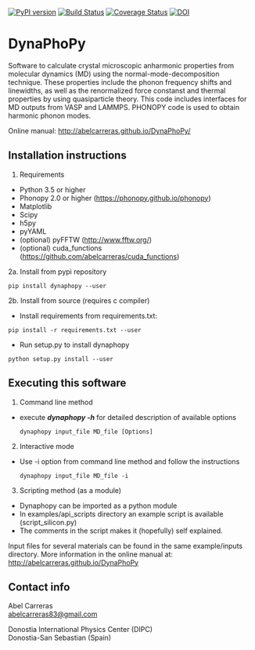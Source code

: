 [![PyPI version](https://badge.fury.io/py/dynaphopy.svg)](https://pypi.python.org/pypi/dynaphopy)
[![Build Status](https://app.travis-ci.com/abelcarreras/DynaPhoPy.svg)](https://app.travis-ci.com/github/abelcarreras/DynaPhoPy)
[![Coverage Status](https://coveralls.io/repos/github/abelcarreras/DynaPhoPy/badge.svg)](https://coveralls.io/github/abelcarreras/DynaPhoPy)
[![DOI](https://img.shields.io/badge/DOI-10.1016%2Fj.cpc.2017.08.017-blue)](https://doi.org/10.1016/j.cpc.2017.08.017)

DynaPhoPy
=========
Software to calculate crystal microscopic anharmonic properties
from molecular dynamics (MD) using the normal-mode-decomposition technique.
These properties include the phonon frequency shifts and linewidths,
as well as the renormalized force constanst and thermal properties
by using quasiparticle theory. This code includes interfaces for MD
outputs from VASP and LAMMPS. PHONOPY code is used to obtain harmonic
phonon modes.

Online manual: http://abelcarreras.github.io/DynaPhoPy/


Installation instructions
---------------------------------------------------------

1. Requirements
  - Python 3.5 or higher
  - Phonopy 2.0 or higher (https://phonopy.github.io/phonopy)
  - Matplotlib
  - Scipy
  - h5py
  - pyYAML
  - (optional) pyFFTW (http://www.fftw.org/)
  - (optional) cuda_functions (https://github.com/abelcarreras/cuda_functions)

2a. Install from pypi repository
   ```
   pip install dynaphopy --user
   ```

2b. Install from source (requires c compiler)
   - Install requirements from requirements.txt:
   ```
   pip install -r requirements.txt --user
   ```
   - Run setup.py to install dynaphopy
   ```
   python setup.py install --user
   ```

Executing this software
---------------------------------------------------------

1. Command line method
  - execute ***dynaphopy -h*** for detailed description of available options
    ```
    dynaphopy input_file MD_file [Options]
    ```

2. Interactive mode
  - Use -i option from command line method and follow the instructions
    ```
    dynaphopy input_file MD_file -i
    ```
3. Scripting method (as a module)
  - Dynaphopy can be imported as a python module
  - In examples/api_scripts directory an example script is available (script_silicon.py)
  - The comments in the script makes it (hopefully) self explained.

Input files for several materials can be found in the same example/inputs directory.
More information in the online manual at: http://abelcarreras.github.io/DynaPhoPy


Contact info
---------------------------------------------------------
Abel Carreras  
abelcarreras83@gmail.com

Donostia International Physics Center (DIPC)  
Donostia-San Sebastian (Spain)
